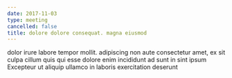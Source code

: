 ```yaml
---
date: 2017-11-03
type: meeting
cancelled: false
title: dolore dolore consequat. magna eiusmod
---
```

dolor irure labore tempor mollit. adipiscing non aute consectetur amet, ex sit culpa cillum quis qui esse dolore enim incididunt ad sunt in sint ipsum Excepteur ut aliquip ullamco in laboris exercitation deserunt